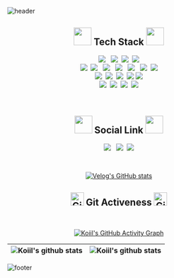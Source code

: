 ![header](https://capsule-render.vercel.app/api?&type=waving&color=gradient&text=Koiil&height=300&animation=twinkling)

<h2 align="center"> <img src="https://media.giphy.com/media/iY8CRBdQXODJSCERIr/giphy.gif" width="40px"> Tech Stack <img src="https://media.giphy.com/media/iY8CRBdQXODJSCERIr/giphy.gif" width="40px"></h2>
<p align="center">
<img src="https://img.shields.io/badge/JavaScript-F7DF1E?style=flat-square&logo=JavaScript&logoColor=white"/></a> &nbsp;
<img src="https://img.shields.io/badge/jQuery-0769AD?style=flat-square&logo=jQuery&logoColor=white"/></a>&nbsp;
<img src="https://img.shields.io/badge/Vue.js-4FC08D?style=flat-square&logo=Vue.js&logoColor=white"/></a>&nbsp;
<img src="https://img.shields.io/badge/React-61DAFB?style=flat-square&logo=React&logoColor=white"/></a>
<br>
<img src="https://img.shields.io/badge/Python-3766AB?style=flat-square&logo=Python&logoColor=white"/></a>&nbsp;
<img src="https://img.shields.io/badge/Django-092E20?style=flat-square&logo=Django&logoColor=white"/></a> &nbsp;
<img src="https://img.shields.io/badge/Flask-000000?style=flat-square&logo=Flask&logoColor=white"/></a> &nbsp;
<img src="https://img.shields.io/badge/FastAPI-009688?style=flat-square&logo=FastAPI&logoColor=white"/></a> &nbsp;
<img src="https://img.shields.io/badge/Java-007369?style=flat-square&logo=Java&logoColor=white"/></a> &nbsp;
<img src="https://img.shields.io/badge/Spring-6DB33F?style=flat-square&logo=Spring&logoColor=white"/></a>&nbsp;
<img src="https://img.shields.io/badge/SpringBoot-6DB33F?style=flat-square&logo=SpringBoot&logoColor=white"/></a>
<br>
<img src="https://img.shields.io/badge/Oracle-F80000?style=flat-square&logo=Oracle&logoColor=white"/></a>&nbsp;
<img src="https://img.shields.io/badge/MySQL-4479A1?style=flat-square&logo=MySQL&logoColor=white"/></a>&nbsp;
<img src="https://img.shields.io/badge/MariaDB-003545?style=flat-square&logo=MariaDB&logoColor=white"/></a>&nbsp;
<img src="https://img.shields.io/badge/PostgreSQL-4169E1?style=flat-square&logo=PostgreSQL&logoColor=white"/></a>
<img src="https://img.shields.io/badge/MongoDB-47A248?style=flat-square&logo=MongoDB&logoColor=white"/></a>
<br>
<img src="https://img.shields.io/badge/Slack-4A154B?style=flat-square&logo=Slack&logoColor=white"/></a>&nbsp;
<img src="https://img.shields.io/badge/Notion-000000?style=flat-square&logo=Notion&logoColor=white"/></a>&nbsp;
<img src="https://img.shields.io/badge/Jira-0052CC?style=flat-square&logo=Jira&logoColor=white"/></a>&nbsp;
<img src="https://img.shields.io/badge/Confluence-172B4D?style=flat-square&logo=Confluence&logoColor=white"/></a>

</p>
<br>




<h2 align="center"> <img src='https://raw.githubusercontent.com/ShahriarShafin/ShahriarShafin/main/Assets/handshake.gif' width="40px"> Social Link <img src='https://raw.githubusercontent.com/ShahriarShafin/ShahriarShafin/main/Assets/handshake.gif' width="40px"></h2>
<div align="center">
  
<a href="https://velog.io/@_koiil"><img src="https://img.shields.io/badge/Tech%20Blog-11B48A?style=flat-square&logo=Vimeo&logoColor=white&link=https://velog.io/@_koiil"/></a>
&nbsp;
 <a href="mailto:rachel3486@gmail.com"><img src="https://img.shields.io/badge/Gmail-d14836?style=flat-square&logo=Gmail&logoColor=white&link=mailto:rachel3486@gmail.com"/></a>&nbsp;
  <a href="https://www.notion.so/44463a536bec4dc5b8ef685060c4a689"><img src="https://img.shields.io/badge/notion-000000?style=flat-square&logo=notion&logoColor=white&link=https://www.notion.so/44463a536bec4dc5b8ef685060c4a689"/></a>
  
<br>

[![Velog's GitHub stats](https://velog-readme-stats.vercel.app/api?name=_koiil)](https://velog.io/@_koiil/Java-Collection)
  


<h2 align="center"> <img src="https://media.giphy.com/media/W5eoZHPpUx9sapR0eu/giphy.gif" width="30px" alt="Git"/> Git Activeness <img src="https://media.giphy.com/media/W5eoZHPpUx9sapR0eu/giphy.gif" width="30px" alt="Git"/></h2>
<br>
  

[![Koiil's GitHub Activity Graph](https://activity-graph.herokuapp.com/graph?username=rachel5004&theme=react-dark)](https://github.com/rachel5004)
  
</div>  
<div align="center">  
  
| ![Koiil's github stats](https://github-readme-stats.vercel.app/api?username=rachel5004&show_icons=true&theme=dracula) | ![Koiil's github stats](https://github-readme-stats.vercel.app/api/top-langs/?username=rachel5004&layout=compact&theme=dracula) |
| --- | --- |
</div>


<!--
[![solved.ac tier](http://mazassumnida.wtf/api/generate_badge?boj=Daang)](https://solved.ac/Daang)


[![Hits](https://hits.seeyoufarm.com/api/count/incr/badge.svg?url=https%3A%2F%2Fgithub.com%2Frache5004&count_bg=%2379C83D&title_bg=%23555555&icon=&icon_color=%23E7E7E7&title=hits&edge_flat=false)](https://hits.seeyoufarm.com)

-->
![footer](https://capsule-render.vercel.app/api?&type=waving&color=gradient&section=footer&height=250&reversal=true)

<!--
**rachel5004/rachel5004** is a ✨ _special_ ✨ repository because its `README.md` (this file) appears on your GitHub profile.

Here are some ideas to get you started:

- 🔭 I’m currently working on ...




- 🌱 I’m currently learning ...
- 👯 I’m looking to collaborate on ...
- 🤔 I’m looking for help with ...
- 💬 Ask me about ...
- 📫 How to reach me: ...
- 😄 Pronouns: ...
- ⚡ Fun fact: ...
-->
